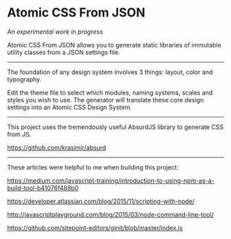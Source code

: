 # Atomic CSS From JSON

*An experimental work in progress*

Atomic CSS From JSON allows you to generate static libraries of immutable utility classes from a JSON settings file.

---

The foundation of any design system involves 3 things: layout, color and typography.

Edit the theme file to select which modules, naming systems, scales and styles you wish to use. The generator will translate these core design settings into an Atomic CSS Design System.

---

This project uses the tremendously useful AbsurdJS library to generate CSS from JS.

https://github.com/krasimir/absurd

---

These articles were helpful to me when building this project:

https://medium.com/javascript-training/introduction-to-using-npm-as-a-build-tool-b41076f488b0

https://developer.atlassian.com/blog/2015/11/scripting-with-node/

http://javascriptplayground.com/blog/2015/03/node-command-line-tool/

https://github.com/sitepoint-editors/ginit/blob/master/index.js
